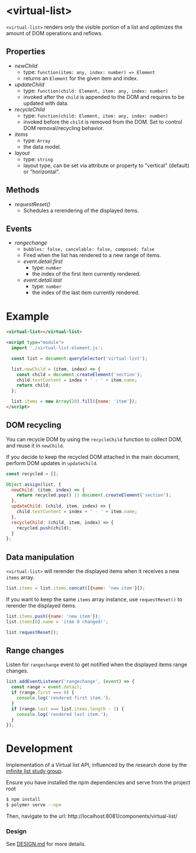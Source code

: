 # &lt;virtual-list&gt;

`<virtual-list>` renders only the visible portion of a list and optimizes the amount of DOM operations and reflows.

## Properties

- _newChild_
  - type: `function(item: any, index: number) => Element`
  - returns an `Element` for the given item and index.
- _updateChild_
  - type: `function(child: Element, item: any, index: number)`
  - invoked after the `child` is appended to the DOM and requires to be updated with data.
- _recycleChild_
  - type: `function(child: Element, item: any, index: number)`
  - invoked before the `child` is removed from the DOM. Set to control DOM removal/recycling behavior.
- _items_
  - type: `Array`
  - the data model.
- _layout_ 
  - type: `string`
  - layout type, can be set via attribute or property to "vertical" (default) or "horizontal".


## Methods

- _requestReset()_
  - Schedules a rerendering of the displayed items.

## Events

- _rangechange_
  - `bubbles: false, cancelable: false, composed: false`
  - Fired when the list has rendered to a new range of items.
  - _event.detail.first_
    - type: `number`
    - the index of the first item currently rendered.
  - _event.detail.last_
    - type: `number`
    - the index of the last item currently rendered.

# Example

```html
<virtual-list></virtual-list>

<script type="module">
  import './virtual-list-element.js';

  const list = document.querySelector('virtual-list');

  list.newChild = (item, index) => {
    const child = document.createElement('section');
    child.textContent = index + ' - ' + item.name;
    return child;
  };

  list.items = new Array(20).fill({name: 'item'});
</script>
```

## DOM recycling

You can recycle DOM by using the `recycleChild` function to collect DOM, and reuse it in `newChild`.

If you decide to keep the recycled DOM attached in the main document, perform DOM updates in `updateChild`.

```js
const recycled = [];

Object.assign(list, {
  newChild: (item, index) => {
    return recycled.pop() || document.createElement('section');
  },
  updateChild: (child, item, index) => {
    child.textContent = index + ' - ' + item.name;
  },
  recycleChild: (child, item, index) => {
    recycled.push(child);
  }
};
```

## Data manipulation

`<virtual-list>` will rerender the displayed items when it receives a new `items` array.
```js
list.items = list.items.concat([{name: 'new item'}]);
```

If you want to keep the same `items` array instance, use `requestReset()` to rerender the displayed items.
```js
list.items.push({name: 'new item'});
list.items[0].name = 'item 0 changed!';

list.requestReset();
```

## Range changes

Listen for `rangechange` event to get notified when the displayed items range changes.
```js
list.addEventListener('rangechange', (event) => {
  const range = event.detail;
  if (range.first === 0) {
    console.log('rendered first item.');
  }
  if (range.last === list.items.length - 1) {
    console.log('rendered last item.');
  }
});
```

# Development

Implementation of a Virtual list API, influenced by the research done by the [infinite list study group](https://github.com/domenic/infinite-list-study-group).

Ensure you have installed the npm dependencies and serve from the project root
```sh
$ npm install
$ polymer serve --npm
```
Then, navigate to the url: http://localhost:8081/components/virtual-list/

### Design

See [DESIGN.md](./DESIGN.md) for more details.